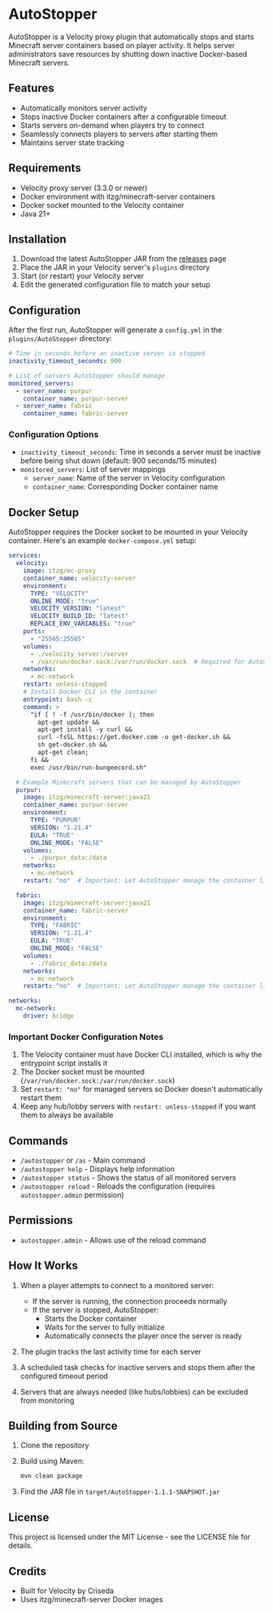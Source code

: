 # AutoStopper

AutoStopper is a Velocity proxy plugin that automatically stops and starts Minecraft server containers based on player activity. It helps server administrators save resources by shutting down inactive Docker-based Minecraft servers.

## Features

- Automatically monitors server activity
- Stops inactive Docker containers after a configurable timeout
- Starts servers on-demand when players try to connect
- Seamlessly connects players to servers after starting them
- Maintains server state tracking

## Requirements

- Velocity proxy server (3.3.0 or newer)
- Docker environment with itzg/minecraft-server containers
- Docker socket mounted to the Velocity container
- Java 21+

## Installation

1. Download the latest AutoStopper JAR from the [releases](https://github.com/YourUsername/AutoStopper/releases) page
2. Place the JAR in your Velocity server's `plugins` directory
3. Start (or restart) your Velocity server
4. Edit the generated configuration file to match your setup

## Configuration

After the first run, AutoStopper will generate a `config.yml` in the `plugins/AutoStopper` directory:

```yaml
# Time in seconds before an inactive server is stopped
inactivity_timeout_seconds: 900

# List of servers AutoStopper should manage
monitored_servers:
  - server_name: purpur
    container_name: purpur-server
  - server_name: fabric
    container_name: fabric-server
```

### Configuration Options

- `inactivity_timeout_seconds`: Time in seconds a server must be inactive before being shut down (default: 900 seconds/15 minutes)
- `monitored_servers`: List of server mappings
  - `server_name`: Name of the server in Velocity configuration
  - `container_name`: Corresponding Docker container name

## Docker Setup

AutoStopper requires the Docker socket to be mounted in your Velocity container. Here's an example `docker-compose.yml` setup:

```yaml
services:
  velocity:
    image: itzg/mc-proxy
    container_name: velocity-server
    environment:
      TYPE: "VELOCITY"
      ONLINE_MODE: "true"
      VELOCITY_VERSION: "latest"
      VELOCITY_BUILD_ID: "latest"
      REPLACE_ENV_VARIABLES: "true"
    ports:
      - "25565:25565"
    volumes:
      - ./velocity_server:/server
      - /var/run/docker.sock:/var/run/docker.sock  # Required for AutoStopper
    networks:
      - mc-network
    restart: unless-stopped
    # Install Docker CLI in the container
    entrypoint: bash -c
    command: >
      "if [ ! -f /usr/bin/docker ]; then
        apt-get update && 
        apt-get install -y curl &&
        curl -fsSL https://get.docker.com -o get-docker.sh &&
        sh get-docker.sh &&
        apt-get clean;
      fi &&
      exec /usr/bin/run-bungeecord.sh"

  # Example Minecraft servers that can be managed by AutoStopper
  purpur:
    image: itzg/minecraft-server:java21
    container_name: purpur-server
    environment:
      TYPE: "PURPUR"
      VERSION: "1.21.4"
      EULA: "TRUE"
      ONLINE_MODE: "FALSE"
    volumes:
      - ./purpur_data:/data
    networks:
      - mc-network
    restart: "no"  # Important: Let AutoStopper manage the container lifecycle

  fabric:
    image: itzg/minecraft-server:java21
    container_name: fabric-server
    environment:
      TYPE: "FABRIC"
      VERSION: "1.21.4"
      EULA: "TRUE"
      ONLINE_MODE: "FALSE"
    volumes:
      - ./fabric_data:/data
    networks:
      - mc-network
    restart: "no"  # Important: Let AutoStopper manage the container lifecycle

networks:
  mc-network:
    driver: bridge
```

### Important Docker Configuration Notes

1. The Velocity container must have Docker CLI installed, which is why the entrypoint script installs it
2. The Docker socket must be mounted (`/var/run/docker.sock:/var/run/docker.sock`)
3. Set `restart: "no"` for managed servers so Docker doesn't automatically restart them
4. Keep any hub/lobby servers with `restart: unless-stopped` if you want them to always be available

## Commands

- `/autostopper` or `/as` - Main command
- `/autostopper help` - Displays help information
- `/autostopper status` - Shows the status of all monitored servers
- `/autostopper reload` - Reloads the configuration (requires `autostopper.admin` permission)

## Permissions

- `autostopper.admin` - Allows use of the reload command

## How It Works

1. When a player attempts to connect to a monitored server:
   - If the server is running, the connection proceeds normally
   - If the server is stopped, AutoStopper:
     - Starts the Docker container
     - Waits for the server to fully initialize
     - Automatically connects the player once the server is ready

2. The plugin tracks the last activity time for each server
3. A scheduled task checks for inactive servers and stops them after the configured timeout period
4. Servers that are always needed (like hubs/lobbies) can be excluded from monitoring

## Building from Source

1. Clone the repository
2. Build using Maven:

   ```bash
   mvn clean package
   ```

3. Find the JAR file in `target/AutoStopper-1.1.1-SNAPSHOT.jar`

## License

This project is licensed under the MIT License - see the LICENSE file for details.

## Credits

- Built for Velocity by Criseda
- Uses itzg/minecraft-server Docker images
